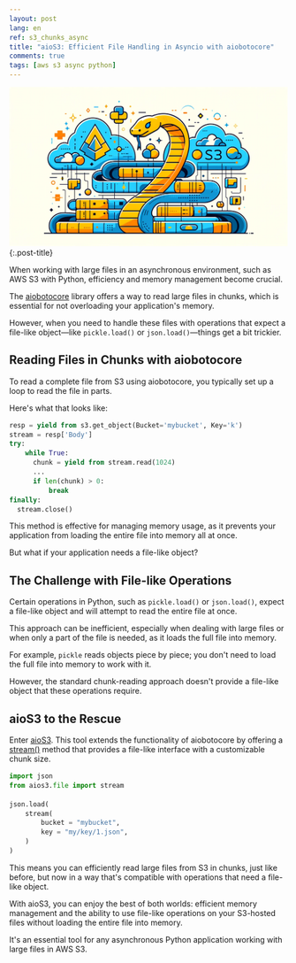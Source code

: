 ```yaml
---
layout: post
lang: en
ref: s3_chunks_async
title: "aioS3: Efficient File Handling in Asyncio with aiobotocore"
comments: true
tags: [aws s3 async python]
---
```


![](/images/s3aio.png){:.post-title}

When working with large files in an asynchronous environment, such as AWS S3 with Python, efficiency and memory management 
become crucial. 

The [aiobotocore](https://aiobotocore.readthedocs.io/en/latest/) library offers a way to read large files in chunks, 
which is essential for not overloading your application's memory. 

However, when you need to handle these files with operations that expect a file-like object—like `pickle.load()` or 
`json.load()`—things get a bit trickier.

## Reading Files in Chunks with aiobotocore

To read a complete file from S3 using aiobotocore, you typically set up a loop to read the file in parts. 

Here's what that looks like:

```python
resp = yield from s3.get_object(Bucket='mybucket', Key='k')
stream = resp['Body']
try:
    while True:
      chunk = yield from stream.read(1024)
      ...
      if len(chunk) > 0:
          break
finally:
  stream.close()
```

This method is effective for managing memory usage, as it prevents your application from loading the entire file into 
memory all at once. 

But what if your application needs a file-like object?

## The Challenge with File-like Operations

Certain operations in Python, such as `pickle.load()` or `json.load()`, expect a file-like object and will attempt 
to read the entire file at once. 

This approach can be inefficient, especially when dealing with large files or when only a part of the file is needed, 
as it loads the full file into memory.

For example, `pickle` reads objects piece by piece; you don't need to load the full file into memory to work with it. 

However, the standard chunk-reading approach doesn't provide a file-like object that these operations require.

## aioS3 to the Rescue

Enter [aioS3](https://github.com/andgineer/aios3/actions). This tool extends the functionality of aiobotocore by offering a 
[stream()](https://andgineer.github.io/aios3/reference/#aios3.file.stream) method that provides a file-like interface with a customizable chunk size. 

```python
import json
from aios3.file import stream

json.load(
    stream(
        bucket = "mybucket", 
        key = "my/key/1.json",
    )
)
```

This means you can efficiently read large files from S3 in chunks, just like before, but now in a way that's 
compatible with operations that need a file-like object.

With aioS3, you can enjoy the best of both worlds: efficient memory management and the ability to use file-like 
operations on your S3-hosted files without loading the entire file into memory. 

It's an essential tool for any asynchronous Python application working with large files in AWS S3.
